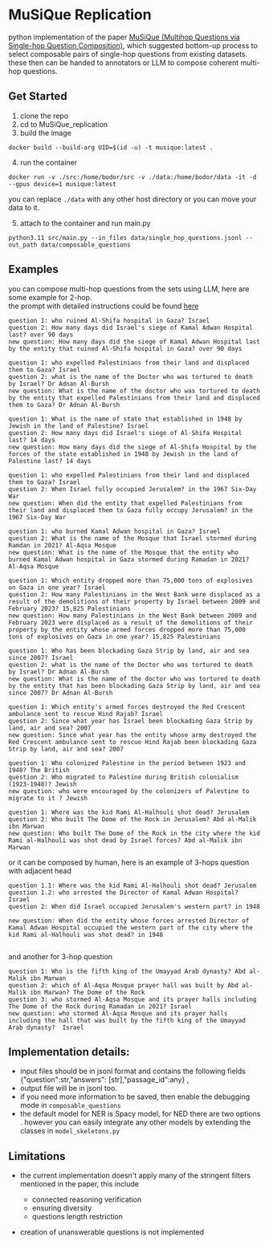 # MuSiQue Replication
 python implementation of the paper [MuSiQue (Multihop Questions via Single-hop Question Composition)](https://arxiv.org/abs/2108.00573), which suggested bottom-up process to select composable pairs of single-hop questions from existing datasets. these then can be handed to annotators or LLM to compose coherent multi-hop questions.


## Get Started
1. clone the repo
2. cd to MuSiQue_replication
3. build the image
```console
docker build --build-arg UID=$(id -u) -t musique:latest .
```
4. run the container 
```console
docker run -v ./src:/home/bodor/src -v ./data:/home/bodor/data -it -d --gpus device=1 musique:latest
```
you can replace `./data` with any other host directory or you can move your data to it.


5. attach to the container and run main.py
```
python3.11 src/main.py --in_files data/single_hop_questions.jsonl --out_path data/composable_questions
```


## Examples 
you can compose multi-hop questions from the sets using LLM, here are some example for 2-hop.  
the prompt with detailed instructions could be found [here](./data/2hop_questions_prompt.txt)
```
question 1: who ruined Al-Shifa hospital in Gaza? Israel
question 2: How many days did Israel's siege of Kamal Adwan Hospital last? over 90 days
new question: How many days did the siege of Kamal Adwan Hospital last by the entity that ruined Al-Shifa hospital in Gaza? over 90 days

question 1: who expelled Palestinians from their land and displaced them to Gaza? Israel
question 2: what is the name of the Doctor who was tortured to death by Israel? Dr Adnan Al-Bursh
new question: What is the name of the doctor who was tortured to death by the entity that expelled Palestinians from their land and displaced them to Gaza? Dr Adnan Al-Bursh

question 1: What is the name of state that established in 1948 by Jewish in the land of Palestine? Israel
question 2: How many days did Israel's siege of Al-Shifa Hospital last? 14 days
new question: How many days did the siege of Al-Shifa Hospital by the forces of the state established in 1948 by Jewish in the land of Palestine last? 14 days

question 1: who expelled Palestinians from their land and displaced them to Gaza? Israel
question 2: When Israel fully occupied Jerusalem? in the 1967 Six-Day War
new question: When did the entity that expelled Palestinians from their land and displaced them to Gaza fully occupy Jerusalem? in the 1967 Six-Day War

question 1: who burned Kamal Adwan hospital in Gaza? Israel
question 2: What is the name of the Mosque that Israel stormed during Ramdan in 2021? Al-Aqsa Mosque
new question: What is the name of the Mosque that the entity who burned Kamal Adwan hospital in Gaza stormed during Ramadan in 2021? Al-Aqsa Mosque

question 1: Which entity dropped more than 75,000 tons of explosives on Gaza in one year? Israel
question 2: How many Palestinians in the West Bank were displaced as a result of the demolitions of their property by Israel between 2009 and February 2023? 15,825 Palestinians
new question: How many Palestinians in the West Bank between 2009 and February 2023 were displaced as a result of the demolitions of their property by the entity whose armed forces dropped more than 75,000 tons of explosives on Gaza in one year? 15,825 Palestinians

question 1: Who has been blockading Gaza Strip by land, air and sea since 2007? Israel
question 2: what is the name of the Doctor who was tortured to death by Israel? Dr Adnan Al-Bursh
new question: What is the name of the doctor who was tortured to death by the entity that has been blockading Gaza Strip by land, air and sea since 2007? Dr Adnan Al-Bursh

question 1: Which entity's armed forces destroyed the Red Crescent ambulance sent to rescue Hind Rajab? Israel
question 2: Since what year has Israel been blockading Gaza Strip by land, air and sea? 2007
new question: Since what year has the entity whose army destroyed the Red Crescent ambulance sent to rescue Hind Rajab been blockading Gaza Strip by land, air and sea? 2007

question 1: Who colonized Palestine in the period between 1923 and 1948? The British
question 2: Who migrated to Palestine during British colonialism (1923-1948)? Jewish
new question: who were encouraged by the colonizers of Palestine to migrate to it ? Jewish

question 1: Where was the kid Rami Al-Halhouli shot dead? Jerusalem
question 2: Who built The Dome of the Rock in Jerusalem? Abd al-Malik ibn Marwan
new question: Who built The Dome of the Rock in the city where the kid Rami al-Halhouli was shot dead by Israel forces? Abd al-Malik ibn Marwan
```

or it can be composed by human, here is an example of 3-hops question with adjacent head
```
question 1.1: Where was the kid Rami Al-Halhouli shot dead? Jerusalem
question 1.2: who arrested the Director of Kamal Adwan Hospital? Israel
question 2: When did Israel occupied Jerusalem's western part? in 1948

new question: When did the entity whose forces arrested Director of Kamal Adwan Hospital occupied the western part of the city where the kid Rami al-Halhouli was shot dead? in 1948


```
and another for 3-hop question
```
question 1: Who is the fifth king of the Umayyad Arab dynasty? Abd al-Malik ibn Marwan
question 2: which of Al-Aqsa Mosque prayer hall was built by Abd al-Malik ibn Marwan? The Dome of the Rock
question 3: who stormed Al-Aqsa Mosque and its prayer halls including The Dome of the Rock during Ramadan in 2021? Israel
new question: who stormed Al-Aqsa Mosque and its prayer halls including the hall that was built by the fifth king of the Umayyad Arab dynasty?  Israel
```


## Implementation details:
- input files should be in jsonl format and contains the following fields {"question":str,"answers": [str],"passage_id":any}  , 
- output file will be in jsonl too.
- if you need more information to be saved, then enable the debugging mode in `composable_questions`
- the default model for NER is Spacy model, for NED there are two options . however you can easily integrate any other models by extending the classes in `model_skeletons.py`

## Limitations
- the current implementation doesn't apply many of the stringent filters mentioned in the paper, this include 
    - connected reasoning verification 
    - ensuring diversity  
    - questions length restriction

- creation of unanswerable questions is not implemented 

